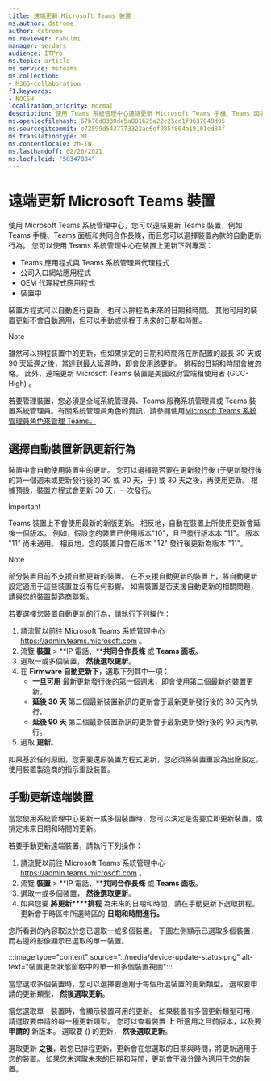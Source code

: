 ```yaml
---
title: 遠端更新 Microsoft Teams 裝置
ms.author: dstrome
author: dstrome
ms.reviewer: rahulmi
manager: serdars
audience: ITPro
ms.topic: article
ms.service: msteams
ms.collection:
- M365-collaboration
f1.keywords:
- NOCSH
localization_priority: Normal
description: 使用 Teams 系統管理中心遠端更新 Microsoft Teams 手機、Teams 面板和共同合作長條
ms.openlocfilehash: 67b76d8330de5a801625a22c25cd1f9637048d05
ms.sourcegitcommit: e72599d5437773322ae6ef985f804a19101ed84f
ms.translationtype: MT
ms.contentlocale: zh-TW
ms.lasthandoff: 02/26/2021
ms.locfileid: "50347884"
---
```

# <a name="update-microsoft-teams-devices-remotely"></a>遠端更新 Microsoft Teams 裝置

使用 Microsoft Teams 系統管理中心，您可以遠端更新 Teams 裝置，例如 Teams 手機、Teams 面板和共同合作長條，而且您可以選擇裝置內款的自動更新行為。 您可以使用 Teams 系統管理中心在裝置上更新下列專案：

- Teams 應用程式與 Teams 系統管理員代理程式
- 公司入口網站應用程式
- OEM 代理程式應用程式
- 裝置中

裝置方程式可以自動進行更新，也可以排程為未來的日期和時間。 其他可用的裝置更新不會自動適用，但可以手動或排程于未來的日期和時間。

> [!NOTE]
> 雖然可以排程裝置中的更新，但如果排定的日期和時間落在所配置的最長 30 天或 90 天延遲之後，當達到最大延遲時，即會使用該更新。 排程的日期和時間會被忽略。 此外，遠端更新 Microsoft Teams 裝置是美國政府雲端租使用者 (GCC-High) 。

若要管理裝置，您必須是全域系統管理員、Teams 服務系統管理員或 Teams 裝置系統管理員。有關系統管理員角色的資訊，請參閱使用[Microsoft Teams 系統管理員角色來管理 Teams。](../using-admin-roles.md)

## <a name="choose-automatic-device-firmware-update-behavior"></a>選擇自動裝置新訊更新行為

裝置中會自動使用裝置中的更新。 您可以選擇是否要在更新發行後 (于更新發行後的第一個週末或更新發行後的 30 或 90 天，于) 或 30 天之後，再使用更新。 根據預設，裝置方程式會更新 30 天，一次發行。

> [!IMPORTANT]
> Teams 裝置上不會使用最新的新版更新。 相反地，自動在裝置上所使用更新會延後一個版本。 例如，假設您的裝置已使用版本"10"，且已發行版本本 "11"。 版本 "11" 尚未適用。 相反地，您的裝置只會在版本 "12" 發行後更新為版本 "11"。

> [!NOTE]
> 部分裝置目前不支援自動更新的裝置。 在不支援自動更新的裝置上，將自動更新設定適用于這些裝置並沒有任何影響。 如需裝置是否支援自動更新的相關問題，請與您的裝置製造商聯繫。

若要選擇您裝置自動更新的行為，請執行下列操作：

1. 請流覽以前往 Microsoft Teams 系統管理中心 https://admin.teams.microsoft.com 。
2. 流覽 **裝置**  >  **IP 電話、****共同合作長條** 或 **Teams 面板**。
3. 選取一或多個裝置， **然後選取更新**。
4. 在 **Firmware 自動更新下**，選取下列其中一項：
    - **一旦可用** 最新更新發行後的第一個週末，即會使用第二個最新的裝置更新。
    - **延後 30 天** 第二個最新裝置新訊的更新會于最新更新發行後的 30 天內執行。
    - **延後 90 天** 第二個最新裝置新訊的更新會于最新更新發行後的 90 天內執行。
5. 選取 **更新**。

如果基於任何原因，您需要還原裝置方程式更新，您必須將裝置重設為出廠設定。 使用裝置製造商的指示重設裝置。  

## <a name="manually-update-remote-devices"></a>手動更新遠端裝置

當您使用系統管理中心更新一或多個裝置時，您可以決定是否要立即更新裝置，或排定未來日期和時間的更新。

若要手動更新遠端裝置，請執行下列操作：

1. 請流覽以前往 Microsoft Teams 系統管理中心 https://admin.teams.microsoft.com 。
2. 流覽 **裝置**  >  **IP 電話、****共同合作長條** 或 **Teams 面板**。
3. 選取一或多個裝置， **然後選取更新**。
4. 如果您要 **將更新****排程** 為未來的日期和時間，請在手動更新下選取排程。 更新會于時區中所選時區的 **日期和時間進行。**

您所看到的內容取決於您已選取一或多個裝置。 下圖左側顯示已選取多個裝置，而右邊的影像顯示已選取的單一裝置。

:::image type="content" source="../media/device-update-status.png" alt-text="裝置更新狀態窗格中的單一和多個裝置視圖":::

當您選取多個裝置時，您可以選擇要適用于每個所選裝置的更新類型。 選取要申請的更新類型， **然後選取更新**。

當您選取單一裝置時，會顯示裝置可用的更新。 如果裝置有多個更新類型可用，請選取要申請的每一種更新類型。 您可以查看裝置 **上** 所適用之目前版本，以及要 **申請的** 新版本。 選取要 () 的更新， **然後選取更新**。

選取更新 **之後**，若您已排程更新，更新會在您選取的日期與時間，將更新適用于您的裝置。 如果您未選取未來的日期和時間，更新會于幾分鐘內適用于您的裝置。

